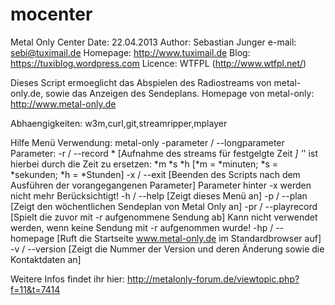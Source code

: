mocenter
========

Metal Only Center
Date: 22.04.2013
Author: Sebastian Junger
e-mail: sebi@tuximail.de
Homepage: http://www.tuximail.de
Blog: https://tuxiblog.wordpress.com
Licence: WTFPL (http://www.wtfpl.net/)


Dieses Script ermoeglicht das Abspielen des Radiostreams von metal-only.de, sowie das Anzeigen des Sendeplans.
Homepage von metal-only: http://www.metal-only.de

Abhaengigkeiten: w3m,curl,git,streamripper,mplayer

Hilfe Menü
 Verwendung: metal-only -parameter / --longparameter
Parameter:
 -r / --record * [Aufnahme des streams für festgelgte Zeit *]
'*' ist hierbei durch die Zeit zu ersetzen: *m *s *h [*m = *minuten; *s = *sekunden; *h = *Stunden]
-x / --exit [Beenden des Scripts nach dem Ausführen der vorangegangenen Parameter]
Parameter hinter -x werden nicht mehr Berücksichtigt!
-h / --help [Zeigt dieses Menü an]
-p / --plan [Zeigt den wöchentlichen Sendeplan von Metal Only an]
-pr / --playrecord [Spielt die zuvor mit -r aufgenommene Sendung ab]
Kann nicht verwendet werden, wenn keine Sendung mit -r aufgenommen wurde!
-hp / --homepage [Ruft die Startseite www.metal-only.de im Standardbrowser auf]
-v / --version [Zeigt die Nummer der Version und deren Änderung sowie die Kontaktdaten an]

Weitere Infos findet ihr hier: http://metalonly-forum.de/viewtopic.php?f=11&t=7414
